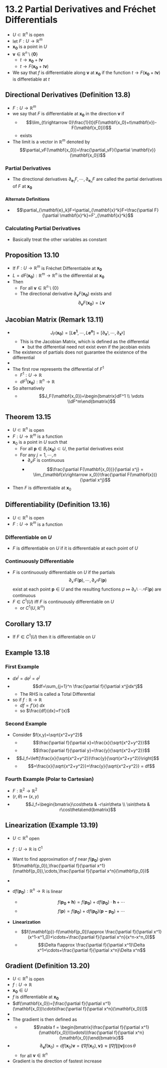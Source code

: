 # 13.2 Partial Derivatives and Fréchet Differentials
* $U\subset\mathbb{R}^n$ is open
* let $F:U\rightarrow\mathbb{R}^m$
* $\mathbf{x_0}$ is a point in $U$
* $\mathbf{v}\in\mathbb{R}^n\setminus\{\mathbf{0}\}$
	* $t\rightarrow \mathbf{x_0}+t\mathbf{v}$
	* $t\rightarrow F(\mathbf{x_0}+t\mathbf{v})$
* We say that $f$ is differentiable along $\mathbf{v}$ at $\mathbf{x_0}$ if the function $t\rightarrow F(\mathbf{x_0}+t\mathbf{v})$ is differetiable at $t$

## Directional Derivatives (Definition 13.8)
* $F:U\rightarrow\mathbb{R}^m$
* we say that $F$ is differentiable at $\mathbf{x_0}$ in the direction $\mathbf{v}$ if 
	* $$\lim_{t\rightarrow 0}\frac{1}{t}(F(\mathbf{x_0}+t\mathbf{v})-F(\mathbf{x_0}))$$
	* exists
* The limit is a vector in $\mathbb{R}^m$ denoted by $$\partial_vF(\mathbf{x_0})=\frac{\partial_vF}{\partial \mathbf{v}}(\mathbf{x_0})$$

### Partial Derivatives
* The directional derivatives $\partial_{\mathbf{e}_1}F,\cdots,\partial_{\mathbf{e}_n}F$ are called the partial derivatives of $F$ at $\mathbf{x_0}$

#### Alternate Definitions
* $$\partial_{\mathbf{e}_k}F=\partial_{\mathbf{x}^k}F=\frac{\partial F}{\partial \mathbf{x}^k}=F'_{\mathbf{x}^k}$$

### Calculating Partial Derivatives
* Basically treat the other variables as constant

## Proposition 13.10
* If $F:U\rightarrow\mathbb{R}^m$ is Fréchet Differentiable at $\mathbf{x_0}$
* $L=dF(\mathbf{x_0}):\mathbb{R}^m\rightarrow\mathbb{R}^n$ is the differential at $\mathbf{x_0}$
* Then
	* For all $\mathbf{v}\in\mathbb{R}^n\setminus\{0\}$
	* The directional derivative $\partial_{\mathbf{v}}F(\mathbf{x_0})$ exists and $$\partial_{\mathbf{v}}F(\mathbf{x_0})=L\mathbf{v}$$

## Jacobian Matrix (Remark 13.11)
* $$J_F(\mathbf{x_0}) =\left[L\mathbf{e^1},\cdots,L\mathbf{e^n}\right]=\left[\partial_{\mathbf{x}^1},\cdots,\partial_{\mathbf{x}^k}\right]$$
	* This is the Jacobian Matrix, which is defined as the differential
		* but the differential need not exist even if the jacobian exists
* The existence of partials does not guarantee the existence of the differential
* 
* The first row represents the differential of $F^1$
	* $F^1:U\rightarrow \mathbb{R}$
	* $dF^1(\mathbf{x_0}):\mathbb{R}^n\rightarrow \mathbb{R}$
* So alternatively
	* $$J_F(\mathbf{x_0})=\begin{bmatrix}dF^1 \\ \vdots \\dF^m\end{bmatrix}$$

## Theorem 13.15
* $U\subset\mathbb{R}^n$ is open
* $F:U\rightarrow\mathbb{R}^m$ is a function
* $\mathbf{x}_0$ is a point in $U$ such that
	* For all $\mathbf{p}\in B_r(\mathbf{x_0})\subset U$, the partial derivatives exist
	* For any $j=1,\cdots,n$
		* $\partial_{x^j} F$ is continuous
		* $$\frac{\partial F(\mathbf{x_0})}{\partial x^j} = \lim_{\mathbf{x\rightarrow x_0}}\frac{\partial F(\mathbf{x})}{\partial x^j}$$
* Then $F$ is differentiable at $\mathbf{x}_0$

## Differentiability (Definition 13.16)
* $U\subset\mathbb{R}^n$ is open
* $F:U\rightarrow\mathbb{R}^m$ is a function

### Differentiable on $U$
* $F$ is differentiable on $U$ if it is differentiable at each point of $U$

### Continuously Differentiable
* $F$ is continuously differentiable on $U$ if the partials $$\partial_{x^1}F(\mathbf{p}),\cdots,\partial_{x^n}F(\mathbf{p})$$ exist at each point $\mathbf{p}\in U$ and the resulting functions $p\mapsto \partial_{x^{1,\cdots,n}}F(\mathbf{p})$ are continuous
* $F\in C^1(U)$ iff $F$ is continuously differentiable on $U$
	* or $C^1(U,\mathbb{R}^m)$

## Corollary 13.17
* If $F\in C^1(U)$ then it is differentiable on $U$

## Example 13.18
### First Example
* $dx^j=de^j=e^j$
* $$df=\sum_{j=1}^n \frac{\partial f}{\partial x^j}dx^j$$
	* The RHS is called a Total Differential
* so if $f:\mathbb{R}\rightarrow\mathbb{R}$
	* $df = f'(x)~dx$
	* so $\frac{df}{dx}=f'(x)$

### Second Example
* Consider $f(x,y)=\sqrt{x^2+y^2}$
	* $$\frac{\partial f}{\partial x}=\frac{x}{\sqrt{x^2+y^2}}$$
	* $$\frac{\partial f}{\partial y}=\frac{y}{\sqrt{x^2+y^2}}$$
* $$J_f=\left[\frac{x}{\sqrt{x^2+y^2}}\frac{y}{\sqrt{x^2+y^2}}\right]$$
	* $$=\frac{x}{\sqrt{x^2+y^2}}+\frac{y}{\sqrt{x^2+y^2}} = df$$

### Fourth Example (Polar to Cartesian)
* $F:\mathbb{R}^2\rightarrow\mathbb{R}^2$
* $(r,\theta)\mapsto(x,y)$
* $$J_f=\begin{bmatrix}\cos\theta & -r\sin\theta \\ \sin\theta & r\cos\theta\end{bmatrix}$$

## Linearization (Example 13.19)
* $U\subset\mathbb{R}^n$ open
* $f:U\rightarrow\mathbb{R}$ is $C^1$
* Want to find approximation of $f$ near $f(\mathbf{p_0})$ given $f(\mathbf{p_0}),\frac{\partial f}{\partial x^1}(\mathbf{p_0}),\cdots,\frac{\partial f}{\partial x^n}(\mathbf{p_0})$
* 
* $df(\mathbf{p_0}):\mathbb{R}^n\rightarrow\mathbb{R}$ is linear
	* $$f(\mathbf{p_0+h})=f(\mathbf{p_0})+df(\mathbf{p_0})\cdot\mathbf{h}+\cdots$$
	* $$f(\mathbf{p})=f(\mathbf{p_0})+df(\mathbf{p_0})(\mathbf{p-p_0})+\cdots$$

* **Linearization**
	* $$f(\mathbf{p})-f(\mathbf{p_0})\approx \frac{\partial f}{\partial x^1}(x^1-x^1_0)+\cdots+\frac{\partial f}{\partial x^n}(x^n-x^n_0)$$
	* $$\Delta f\approx \frac{\partial f}{\partial x^1}\Delta x^1+\cdots+\frac{\partial f}{\partial x^n}\Delta x^n$$

## Gradient (Definition 13.20)
* $U\subset\mathbb{R}^n$ is open
* $f:U\rightarrow\mathbb{R}$
* $\mathbf{x_0}\in U$
* $f$ is differentiable at $\mathbf{x_0}$
* $df(\mathbf{x_0})=[\frac{\partial f}{\partial x^1}(\mathbf{x_0})\cdots\frac{\partial f}{\partial x^n}(\mathbf{x_0})]$
* 
* The gradient is then defined as
	* $$\nabla f = \begin{bmatrix}\frac{\partial f}{\partial x^1}(\mathbf{x_0})\\\vdots\\\frac{\partial f}{\partial x^n}(\mathbf{x_0})\end{bmatrix}$$
* $$\partial_\mathbf{v}f(\mathbf{x}_0)=df(\mathbf{x}_0)\mathbf{v}=\lang\nabla f(\mathbf{x}_0),\mathbf{v}\rang\approx\lVert\nabla f\rVert\lVert\mathbf{v}\rVert\cos\theta$$
	* for all $\mathbf{v}\in\mathbb{R}^n$
* Gradient is the direction of fastest increase